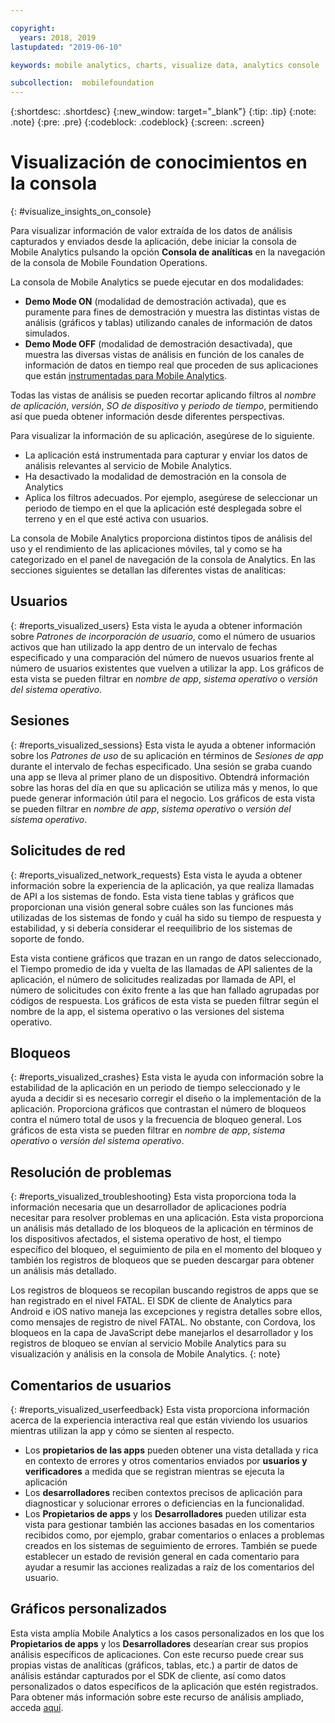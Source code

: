 ```yaml
---

copyright:
  years: 2018, 2019
lastupdated: "2019-06-10"

keywords: mobile analytics, charts, visualize data, analytics console

subcollection:  mobilefoundation
---
```


{:shortdesc: .shortdesc}
{:new_window: target="_blank"}
{:tip: .tip}
{:note: .note}
{:pre: .pre}
{:codeblock: .codeblock}
{:screen: .screen}

# Visualización de conocimientos en la consola
{: #visualize_insights_on_console}

Para visualizar información de valor extraída de los datos de análisis capturados y enviados desde la aplicación, debe iniciar la consola de Mobile Analytics pulsando la opción **Consola de analíticas** en la navegación de la consola de Mobile Foundation Operations.

La consola de Mobile Analytics se puede ejecutar en dos modalidades:
  - **Demo Mode ON** (modalidad de demostración activada), que es puramente para fines de demostración y muestra las distintas vistas de análisis (gráficos y tablas) utilizando canales de información de datos simulados.
  - **Demo Mode OFF** (modalidad de demostración desactivada), que muestra las diversas vistas de análisis en función de los canales de información de datos en tiempo real que proceden de sus aplicaciones que están
[instrumentadas para Mobile Analytics](/docs/services/mobilefoundation?topic=mobilefoundation-instrument_your_app#instrument_your_app).

Todas las vistas de análisis se pueden recortar aplicando filtros al *nombre de aplicación*, *versión*, *SO de dispositivo* y *periodo de tiempo*, permitiendo así que pueda obtener información desde diferentes perspectivas.

Para visualizar la información de su aplicación, asegúrese de lo siguiente.
  - La aplicación está instrumentada para capturar y enviar los datos de análisis relevantes al servicio de Mobile Analytics.
  - Ha desactivado la modalidad de demostración en la consola de Analytics
  - Aplica los filtros adecuados. Por ejemplo, asegúrese de seleccionar un periodo de tiempo en el que la aplicación esté desplegada sobre el terreno y en el que esté activa con usuarios.

La consola de Mobile Analytics proporciona distintos tipos de análisis del uso y el rendimiento de las aplicaciones móviles, tal y como se ha categorizado en el panel de navegación de la consola de Analytics.  En las secciones siguientes se detallan las diferentes vistas de analíticas:


## Usuarios
{: #reports_visualized_users}
Esta vista le ayuda a obtener información sobre *Patrones de incorporación de usuario*, como el número de usuarios activos que han utilizado la app dentro de un intervalo de fechas especificado y una comparación del número de nuevos usuarios frente al número de usuarios existentes que vuelven a utilizar la app.
Los gráficos de esta vista se pueden filtrar en *nombre de app*, *sistema operativo* o *versión del sistema operativo*.

## Sesiones
{: #reports_visualized_sessions}
Esta vista le ayuda a obtener información sobre los *Patrones de uso* de su aplicación en términos de *Sesiones de app* durante el intervalo de fechas especificado. Una sesión se graba cuando una app se lleva al primer plano de un dispositivo.  Obtendrá información sobre las horas del día en que su aplicación se utiliza más y menos, lo que puede generar información útil para el negocio. Los gráficos de esta vista se pueden filtrar en *nombre de app*, *sistema operativo* o *versión del sistema operativo*.

## Solicitudes de red
{: #reports_visualized_network_requests}
Esta vista le ayuda a obtener información sobre la experiencia de la aplicación, ya que realiza llamadas de API a los sistemas de fondo.  Esta vista tiene tablas y gráficos que proporcionan una visión general sobre cuáles son las funciones más utilizadas de los sistemas de fondo y cuál ha sido su tiempo de respuesta y estabilidad, y si debería considerar el reequilibrio de los sistemas de soporte de fondo.

Esta vista contiene gráficos que trazan en un rango de datos seleccionado, el Tiempo promedio de ida y vuelta de las llamadas de API salientes de la aplicación, el número de solicitudes realizadas por llamada de API, el número de solicitudes con éxito frente a las que han fallado agrupadas por códigos de respuesta.  Los gráficos de esta vista se pueden filtrar según el nombre de la app, el sistema operativo o las versiones del sistema operativo.

## Bloqueos
{: #reports_visualized_crashes}
Esta vista le ayuda con información sobre la estabilidad de la aplicación en un periodo de tiempo seleccionado y le ayuda a decidir si es necesario corregir el diseño o la implementación de la aplicación.  Proporciona gráficos que contrastan el número de bloqueos contra el número total de usos y la frecuencia de bloqueo general.  Los gráficos de esta vista se pueden filtrar en *nombre de app*, *sistema operativo* o *versión del sistema operativo*.


## Resolución de problemas
{: #reports_visualized_troubleshooting}
Esta vista proporciona toda la información necesaria que un desarrollador de aplicaciones podría necesitar para resolver problemas en una aplicación.  Esta vista proporciona un análisis más detallado de los bloqueos de la aplicación en términos de los dispositivos afectados, el sistema operativo de host, el tiempo específico del bloqueo, el seguimiento de pila en el momento del bloqueo y también los registros de bloqueos que se pueden descargar para obtener un análisis más detallado.  

Los registros de bloqueos se recopilan buscando registros de apps que se han registrado en el nivel FATAL.  El SDK de cliente de Analytics para Android e iOS nativo maneja las excepciones y registra detalles sobre ellos, como mensajes de registro de nivel FATAL.  No obstante, con Cordova, los bloqueos en la capa de JavaScript debe manejarlos el desarrollador y los registros de bloqueo se envían al servicio Mobile Analytics para su visualización y análisis en la consola de Mobile Analytics.
{: note}


## Comentarios de usuarios
{: #reports_visualized_userfeedback}
Esta vista proporciona información acerca de la experiencia interactiva real que están viviendo los usuarios mientras utilizan la app y cómo se sienten al respecto.

* Los **propietarios de las apps** pueden obtener una vista detallada y rica en contexto de errores y otros comentarios enviados por **usuarios y verificadores** a medida que se registran mientras se ejecuta la aplicación
* Los **desarrolladores** reciben contextos precisos de aplicación para diagnosticar y solucionar errores o deficiencias en la funcionalidad.
* Los **Propietarios de apps** y los **Desarrolladores** pueden utilizar esta vista para gestionar también las acciones basadas en los comentarios recibidos como, por ejemplo, grabar comentarios o enlaces a problemas creados en los sistemas de seguimiento de errores.  También se puede establecer un estado de revisión general en cada comentario para ayudar a resumir las acciones realizadas a raíz de los comentarios del usuario.

## Gráficos personalizados
Esta vista amplía Mobile Analytics a los casos personalizados en los que los **Propietarios de apps** y los **Desarrolladores** desearían crear sus propios análisis específicos de aplicaciones.   Con este recurso puede crear sus propias vistas de analíticas (gráficos, tablas, etc.) a partir de datos de análisis estándar capturados por el SDK de cliente, así como datos personalizados o datos específicos de la aplicación que estén registrados.  Para obtener más información sobre este recurso de análisis ampliado, acceda
[aquí](/docs/services/mobilefoundation?topic=mobilefoundation-build_custom_charts#build_custom_charts).
